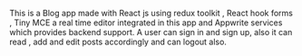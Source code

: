 This is a Blog app made with React js using redux toolkit , React hook forms , Tiny MCE a real time editor integrated in this app and Appwrite services which provides backend support.
A user can sign in and sign up, also it can read , add and edit posts accordingly and can logout also.
